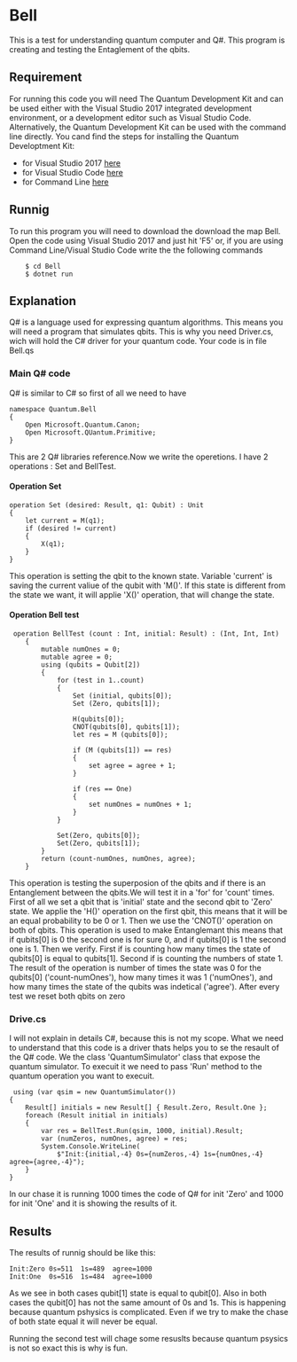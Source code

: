 # Bell

This is a test for understanding quantum computer and Q#. This program is creating and testing the Entaglement of the qbits.

## Requirement
For running this code you will need The Quantum Development Kit and can be used either with the Visual Studio 2017 integrated development environment, or a development editor such as Visual Studio Code. Alternatively, the Quantum Development Kit can be used with the command line directly. You cand find the steps for installing the Quantum Developtment Kit:
* for Visual Studio 2017 [here](https://docs.microsoft.com/en-us/quantum/install-guide/vs-2017?view=qsharp-preview)
* for Visual Studio Code [here](https://docs.microsoft.com/en-us/quantum/install-guide/vs-code?view=qsharp-preview)
* for Command Line [here](https://docs.microsoft.com/en-us/quantum/install-guide/command-line?view=qsharp-preview)

## Runnig 
To run this program you will need to download the download the map Bell. Open the code using Visual Studio 2017 and just hit 'F5' or, if you are using Command Line/Visual Studio Code write the the following commands
`````````````
	$ cd Bell
	$ dotnet run
`````````````
## Explanation 
Q# is a language used for expressing quantum algorithms. This means you will need a program that simulates qbits. This is why you need Driver.cs, wich will hold the C# driver for your quantum code. Your code is in file Bell.qs

### Main Q# code 
Q# is similar to C# so first of all we need to have 
``````````````````````````````````````
namespace Quantum.Bell
{
	Open Microsoft.Quantum.Canon;
	Open Microsoft.QUantum.Primitive;
}
``````````````````````````````````````
This are 2 Q# libraries reference.Now we write the operetions. I have 2 operations : Set and BellTest.

#### Operation Set 
`````````````````````````````````````````````````
operation Set (desired: Result, q1: Qubit) : Unit
{
    let current = M(q1);
    if (desired != current)
    {
        X(q1);
    }
}
`````````````````````````````````````````````````
This operation is setting the qbit to the known state. Variable 'current' is saving the current valiue of the qubit with 'M()'. If this state is different from the state we want, it will applie 'X()' operation, that will change the state.

#### Operation Bell test
````````````````````````````````````````````````````````````````````
 operation BellTest (count : Int, initial: Result) : (Int, Int, Int)
    {
        mutable numOnes = 0;
        mutable agree = 0;
        using (qubits = Qubit[2])
        {
            for (test in 1..count)
            {
                Set (initial, qubits[0]);
                Set (Zero, qubits[1]);

                H(qubits[0]);
                CNOT(qubits[0], qubits[1]);
                let res = M (qubits[0]);
                
                if (M (qubits[1]) == res) 
                {   
                    set agree = agree + 1;
                }

                if (res == One)
                {
                    set numOnes = numOnes + 1;
                }
            }

            Set(Zero, qubits[0]);
            Set(Zero, qubits[1]);
        }
        return (count-numOnes, numOnes, agree);
    }
````````````````````````````````````````````````````````````````````
This operation is testing the superposion of the qbits and if there is an Entanglement between the qbits.We will test it in a 'for' for 'count' times. First of all we set a qbit that is 'initial' state and the second qbit to 'Zero' state. We applie the 'H()' operation on the first qbit, this means that it will be an equal probability to be 0 or 1. Then we use the 'CNOT()' operation on both of qbits. This operation is used to make Entanglemant this means that if qubits[0] is 0 the second one is for sure 0, and if qubits[0] is 1 the second one is 1. Then we verify. First if is counting how many times the state of qubits[0] is equal to qubits[1]. Second if is counting the numbers of state 1. The result of the operation is number of times the state was 0 for the qubits[0]  ('count-numOnes'), how many times it was 1 ('numOnes'), and how many times the state of the qubits was indetical ('agree'). After every test we reset both qbits on zero

### Drive.cs
I will not explain in details C#, because this is not my scope. What we need to understand that this code is a driver thats helps you to se the resault of the Q# code. We the class 'QuantumSimulator' class that expose the quantum simulator. To execuit it we need to pass 'Run' method to the quantum operation you want to execuit.
`````````````````````````````````````````````````````````````````
 using (var qsim = new QuantumSimulator())
{
    Result[] initials = new Result[] { Result.Zero, Result.One };
    foreach (Result initial in initials)
    {
        var res = BellTest.Run(qsim, 1000, initial).Result;
        var (numZeros, numOnes, agree) = res;
        System.Console.WriteLine(
            $"Init:{initial,-4} 0s={numZeros,-4} 1s={numOnes,-4} agree={agree,-4}");
    }
}
`````````````````````````````````````````````````````````````````
In our chase it is running 1000 times the code of Q# for init 'Zero' and 1000 for init 'One' and it is showing the results of it.

## Results
The results of runnig should be like this:
````````````````````````````````````
Init:Zero 0s=511  1s=489  agree=1000
Init:One  0s=516  1s=484  agree=1000
````````````````````````````````````
As we see in both cases qubit[1] state is equal to qubit[0]. Also in both cases the qubit[0] has not the same amount of 0s and 1s. This is happening because quantum pshysics is complicated. Even if we try to make the chase of both state equal it will never be equal.

Running the second test will chage some resuslts because quantum psysics is not so exact this is why is fun.
